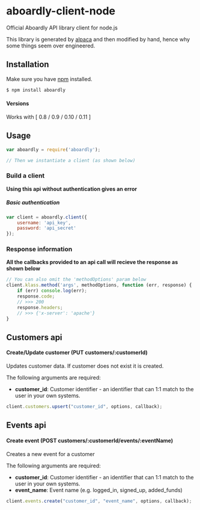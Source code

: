 # aboardly-client-node

Official Aboardly API library client for node.js

This library is generated by [alpaca](https://github.com/pksunkara/alpaca) and then modified by hand, hence why some things seem over engineered.

## Installation

Make sure you have [npm](https://npmjs.org) installed.

```bash
$ npm install aboardly
```

#### Versions

Works with [ 0.8 / 0.9 / 0.10 / 0.11 ]

## Usage

```js
var aboardly = require('aboardly');

// Then we instantiate a client (as shown below)
```

### Build a client

__Using this api without authentication gives an error__

##### Basic authentication

```js
var client = aboardly.client({
    username: 'api_key',
    password: 'api_secret'
});
```

### Response information

__All the callbacks provided to an api call will recieve the response as shown below__

```js
// You can also omit the 'methodOptions' param below
client.klass.method('args', methodOptions, function (err, response) {
    if (err) console.log(err);
    response.code;
    // >>> 200
    response.headers;
    // >>> {'x-server': 'apache'}
}
```

## Customers api

#### Create/Update customer (PUT customers/:customerId)

Updates customer data. If customer does not exist it is created.

The following arguments are required:

 * __customer_id__: Customer identifier - an identifier that can 1:1 match to the user in your own systems.

```js
client.customers.upsert("customer_id", options, callback);
```

## Events api

#### Create event (POST customers/:customerId/events/:eventName)

Creates a new event for a customer

The following arguments are required:

 * __customer_id__: Customer identifier - an identifier that can 1:1 match to the user in your own systems.
 * __event_name__: Event name (e.g. logged_in, signed_up, added_funds)

```js
client.events.create("customer_id", "event_name", options, callback);
```
